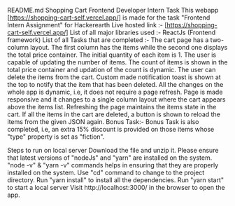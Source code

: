 README.md
Shopping Cart Frontend Developer Intern Task
This webapp [https://shopping-cart-self.vercel.app/] is made for the task "Frontend Intern Assignment" for Hackerearth
Live hosted link :- [https://shopping-cart-self.vercel.app/]
List of all major libraries used :-
ReactJs (Frontend framework)
List of all Tasks that are completed :-
 The cart page has a two-column layout. The first column has the items while the second one displays the total price container. The initial quantity of each item is 1.
 The user is capable of updating the number of items. The count of items is shown in the total price container and updation of the count is dynamic.
 The user can delete the items from the cart. Custom made notification toast is shown at the top to notify that the item that has been deleted.
 All the changes on the whole app is dynamic, i.e, it does not require a page refresh.
 Page is made responsive and it changes to a single column layout where the cart appears above the items list.
 Refreshing the page maintains the items state in the cart. If all the items in the cart are deleted, a button is shown to reload the items from the given JSON again.
Bonus Task:-
Bonus Task is also completed, i.e, an extra 15% discount is provided on those items whose "type" property is set as "fiction".

Steps to run on local server
Download the file and unzip it.
Please ensure that latest versions of "nodeJs" and "yarn" are installed on the system. "node -v" & "yarn -v" commands helps in ensuring that they are properly installed on the system.
Use "cd" command to change to the project directory.
Run "yarn install" to install all the dependencies.
Run "yarn start" to start a local server
Visit http://localhost:3000/ in the browser to open the app.
